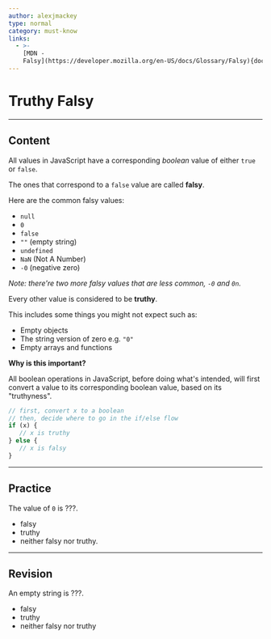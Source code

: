 ```yaml
---
author: alexjmackey
type: normal
category: must-know
links:
  - >-
    [MDN -
    Falsy](https://developer.mozilla.org/en-US/docs/Glossary/Falsy){documentation}
---
```


# Truthy Falsy


---

## Content

All values in JavaScript have a corresponding *boolean* value of either `true` or `false`.

The ones that correspond to a `false` value are called **falsy**. 

Here are the common falsy values:

* `null`
* `0`
* `false`
* `""` (empty string)
* `undefined`
* `NaN` (Not A Number)
* `-0` (negative zero)	

*Note: there're two more falsy values that are less common, `-0` and `0n`.*

Every other value is considered to be **truthy**.

This includes some things you might not expect such as:

* Empty objects
* The string version of zero e.g. `"0"`
* Empty arrays and functions

**Why is this important?**

All boolean operations in JavaScript, before doing what's intended, will first convert a value to its corresponding boolean value, based on its "truthyness".

```javascript
// first, convert x to a boolean
// then, decide where to go in the if/else flow
if (x) {
   // x is truthy
} else {
   // x is falsy
}
```


---

## Practice

The value of `0` is ???.

* falsy
* truthy
* neither falsy nor truthy.


---

## Revision

An empty string is ???.

* falsy
* truthy
* neither falsy nor truthy
